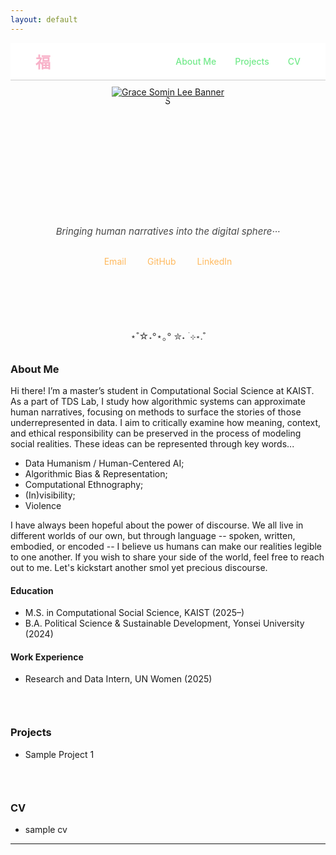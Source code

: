 ```yaml
---
layout: default
---
```

<!-- Link to compiled CSS -->
<link rel="stylesheet" href="/assets/css/style.css">

<!-- Navigation Bar with "福" on far left and menu on right -->
<nav style="
  display: flex;
  justify-content: space-between;
  align-items: center;
  padding: 12px 40px;
  background-color: #ffffff;
  border-bottom: 1px solid #ccc;
  font-weight: 500;
  position: relative;
  z-index: 10;
">

  <!-- Left-aligned logo -->
  <div style="font-size: 24px; font-weight: bold; color: #f8b2c9;">
    福
  </div>

  <!-- Right-aligned links -->
  <div style="display: flex; gap: 30px;">
    <a href="#about-me" style="color: #73ea8b; text-decoration: none;">About Me</a>
    <a href="#projects" style="color: #73ea8b; text-decoration: none;">Projects</a>
    <a href="#cv" style="color: #73ea8b; text-decoration: none;">CV</a>
  </div>
</nav>


<!-- Custom Clickable Banner (Centered) -->
<div style="text-align: center; margin-top: 10px;">
  <a href="https://gracesominl.github.io">
    <img src="https://capsule-render.vercel.app/api?type=blur&color=timeGradient&height=180&section=header&text=Grace%20Somin%20Lee&fontSize=35&fontColor=474747" alt="Grace Somin Lee Banner" style="max-width: 100%;"/>
  </a>
</div>
<!-- Profile Image -->
<div style="text-align: center; margin-top: -5px;">
  <img src="/assets/img/face2.JPG" alt="Grace Somin Lee"  style="width: 100%; max-width: 200px; height: 200px; object-fit: cover;
            clip-path: polygon(50% 0%, 61% 35%, 98% 35%, 68% 57%, 
                               79% 91%, 50% 70%, 21% 91%, 32% 57%, 
                               2% 35%, 39% 35%);
            " />
</div>


<!-- Intro Text -->
<div style="text-align: center; font-size: 15px; margin-top: 10px; color: #474747; font-style: italic;">
  Bringing human narratives into the digital sphere···
</div>

<!-- Contact Bar -->
<div style="text-align: center; margin: 30px 0;">
  <a href="mailto:gracesomin@kaist.ac.kr" style="margin: 0 15px; color: #ffb95e; text-decoration: none;">Email</a>
  <a href="https://github.com/gracesominl" target="_blank" style="margin: 0 15px; color: #ffb95e; text-decoration: none;">GitHub</a>
  <a href="https://www.linkedin.com/in/gracesomin-l/" target="_blank" style="margin: 0 15px; color: #ffb95e; text-decoration: none;">LinkedIn</a>
</div>



<!-- divider line -->
<div style="text-align: center; font-size: 15px; color: #474747; margin-top: 100px;">
  ⋆˚☆˖°⋆｡° ✮˖ ࣪ ⊹⋆.˚
</div>
<!-- Spacer -->
<div style="height: 10px;"></div>

### <span id="about-me" class="section-title">About Me</span>

Hi there! I’m a master’s student in Computational Social Science at KAIST. 
As a part of TDS Lab, I study how algorithmic systems can approximate human narratives, focusing on methods to surface the stories of those underrepresented in data. I aim to critically examine how meaning, context, and ethical responsibility can be preserved in the process of modeling social realities. These ideas can be represented through key words...
  - Data Humanism / Human-Centered AI;
  - Algorithmic Bias & Representation;
  - Computational Ethnography;
  - (In)visibility;
  - Violence

I have always been hopeful about the power of discourse. We all live in different worlds of our own, but through language -- spoken, written, embodied, or encoded -- I believe us humans can make our realities legible to one another. If you wish to share your side of the world, feel free to reach out to me. Let's kickstart another smol yet precious discourse. 

#### Education
- M.S. in Computational Social Science, KAIST (2025–)  
- B.A. Political Science & Sustainable Development, Yonsei University (2024)

#### Work Experience
- Research and Data Intern, UN Women (2025)

<!-- Gap  -->
<div style="height: 30px;"></div>

### <span id="projects" class="section-title">Projects</span> 
- Sample Project 1

<!-- Gap  -->
<div style="height: 30px;"></div>

### <span id="cv" class="section-title">CV</span> 
- sample cv
---

